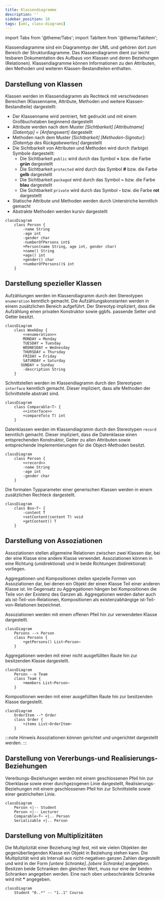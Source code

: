 ```yaml
---
title: Klassendiagramme
description: ''
sidebar_position: 10
tags: [uml, class-diagrams]
---
```


import Tabs from '@theme/Tabs';
import TabItem from '@theme/TabItem';

Klassendiagramme sind ein Diagrammtyp der UML und gehören dort zum Bereich der Strukturdiagramme. Das Klassendiagramm dient zur leicht lesbaren Dokumentation des Aufbaus von Klassen und deren Beziehungen (Relationen). Klassendiagramme können Informationen zu 
den Attributen, den Methoden und weiteren Klassen-Bestandteilen enthalten.

## Darstellung von Klassen
Klassen werden im Klassendiagramm als Rechteck mit verschiedenen Bereichen (Klassenname, Attribute, Methoden und weitere Klassen-Bestandteile) dargestellt:
- Der Klassenname wird zentriert, fett gedruckt und mit einem Großbuchstaben beginnend dargestellt
- Attribute werden nach dem Muster _[Sichtbarkeit]_ _[Attributname] [Datentyp] = [Anfangswert]_ dargestellt
- Methoden nach dem Muster _[Sichtbarkeit]_ _[Methoden-Signatur]: [Datentyp des Rückgabewertes]_ dargestellt
- Die Sichtbarkeit von Attributen und Methoden wird durch (farbige) Symbole dargestellt:
    - Die Sichtbarkeit `public` wird durch das Symbol **+** bzw. die Farbe **grün** dargestellt
    - Die Sichtbarkeit `protected` wird durch das Symbol **#** bzw. die Farbe **gelb** dargestellt
    - Die Sichtbarkeit `packaged` wird durch das Symbol **~** bzw. die Farbe **blau** dargestellt
    - Die Sichtbarkeit `private` wird durch das Symbol **-** bzw. die Farbe **rot** dargestellt
- Statische Attribute und Methoden werden durch Unterstriche kenntlich gemacht
- Abstrakte Methoden werden kursiv dargestellt

```mermaid
classDiagram
    class Person {
        -name String
        -age int
        -gender char
        -numberOfPersons int$
        +Person(name String, age int, gender char)
        +name() String
        +age() int
        +gender() char
        +numberOfPersons()$ int
    }
```

## Darstellung spezieller Klassen

<Tabs>
  <TabItem value="enumerations" label="Aufzählungen" default>

  Aufzählungen werden im Klassendiagramm durch den Stereotypen `enumeration` kenntlich gemacht. Die Aufzählungskonstanten werden in einem zusätzlichen Bereich
  aufgeführt. Der Stereotyp impliziert, dass die Aufzählung einen privaten Konstruktor sowie ggbfs. passende Setter und Getter besitzt.

  ```mermaid
  classDiagram
      class WeekDay {
          <<enumeration>>
          MONDAY = Monday
          TUESDAY = Tuesday
          WEDNESDAY = Wednesday
          THURSDAY = Thursday
          FRIDAY = Friday
          SATURDAY = Saturday
         SUNDAY = Sunday
          -description String
      }
  ```

  </TabItem>
  <TabItem value="interfaces" label="Schnittstellen" default>

  Schnittstellen werden im Klassendiagramm durch den Stereotypen `interface` kenntlich gemacht. Dieser impliziert, dass alle Methoden der Schnittstelle abstrakt
  sind.

  ```mermaid
  classDiagram
      class Comparable~T~ {
          <<interface>>
          +compareTo(o T) int
      }
  ```

  </TabItem>
  <TabItem value="records" label="Datenklassen" default>

  Datenklassen werden im Klassendiagramm durch den Stereotypen `record` kenntlich gemacht. Dieser impliziert, dass die Datenklasse einen entsprechenden
  Konstruktor, Getter zu allen Attributen sowie entsprechende Implementierungen für die Object-Methoden besitzt.

  ```mermaid
  classDiagram
      class Person {
          <<record>>
          -name String
          -age int
          -gender char
      }
  ```

  </TabItem>
  <TabItem value="generics" label="Generische Klassen" default>

  Die formalen Typparameter einer generischen Klassen werden in einem zusätzlichen Rechteck dargestellt.

  ```mermaid
  classDiagram
      class Box~T~ {
          -content T
          +setContent(content T) void
          +getContent() T
      }
  ```

  </TabItem>
</Tabs>

## Darstellung von Assoziationen
Assoziationen stellen allgemeine Relationen zwischen zwei Klassen dar, bei der eine Klasse eine andere Klasse verwendet. Assoziationen können in eine Richtung (unidirektional) und in beide Richtungen (bidirektional) vorliegen. 

Aggregationen und Kompositionen stellen spezielle Formen von Assoziationen dar, bei denen ein Objekt der einen Klasse Teil einer anderen Klasse ist. Im Gegensatz zu Aggregationen hängen bei Kompositionen die Teile von der Existenz des Ganzen ab. Aggregationen 
werden daher auch als ist-Teil-von-Relationen, Kompositionen als existenzabhängige ist-Teil-von-Relationen bezeichnet.

<Tabs>
  <TabItem value="associations" label="Assoziationen" default>

  Assoziationen werden mit einem offenen Pfeil hin zur verwendeten Klasse dargestellt.

  ```mermaid
  classDiagram
      Persons --> Person
      class Persons {
          +getPersons() List~Person~
      }
  ```

  </TabItem>
  <TabItem value="aggregations" label="Aggregationen" default>

  Aggregationen werden mit einer nicht ausgefüllten Raute hin zur besitzenden Klasse dargestellt.

  ```mermaid
  classDiagram
      Person --o Team
      class Team {
          +members List~Person~
      }
  ```

  </TabItem>
  <TabItem value="compositions" label="Kompositionen" default>

  Kompositionen werden mit einer ausgefüllten Raute hin zur besitzenden Klasse dargestellt.

  ```mermaid
  classDiagram
      OrderItem --* Order
      class Order {
          +items List~OrderItem~
      }
  ```

  </TabItem>
</Tabs>

:::note Hinweis
Assoziationen können gerichtet und ungerichtet dargestellt werden.
:::

## Darstellung von Vererbungs-und Realisierungs-Beziehungen
Vererbungs-Beziehungen werden mit einem geschlossenen Pfeil hin zur Oberklasse sowie einer durchgezogenen Linie dargestellt, Realisierungs-Beziehungen mit einem geschlossenen Pfeil hin zur Schnittstelle sowie einer gestrichelten Linie.

```mermaid
classDiagram
    Person <|-- Student
    Person <|-- Lecturer
    Comparable~T~ <|.. Person
    Serializable <|.. Person
```

## Darstellung von Multiplizitäten
Die Multiplizität einer Beziehung legt fest, mit wie vielen Objekten der gegenüberliegenden Klasse ein Objekt in Beziehung stehen kann. Die Multiplizität wird als Intervall aus nicht-negativen ganzen Zahlen dargestellt und wird in der Form 
_[untere Schranke]..[obere Schranke]_ angegeben. Besitzen beide Schranken den gleichen Wert, muss nur eine der beiden Schranken angegeben werden. Eine nach oben unbeschränkte Schranke wird mit **\*** angegeben.

```mermaid
classDiagram
    Student "0..*" -- "1..1" Course
```
